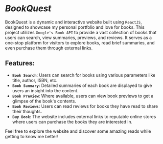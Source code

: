 # _BookQuest_

BookQuest is a dynamic and interactive website built using `ReactJS`, designed to showcase my personal portfolio and love for books. This project utilizes `Google's Book API` to provide a vast collection of books that users can search, view summaries, previews, and reviews. It serves as a one-stop platform for visitors to explore books, read brief summaries, and even purchase them through external links.

## Features:

- **`Book Search`**: Users can search for books using various parameters like title, author, ISBN, etc.
- **`Book Summary`**: Detailed summaries of each book are displayed to give users an insight into the content.
- **`Book Preview`**: Where available, users can view book previews to get a glimpse of the book's contents.
- **`Book Reviews`**: Users can read reviews for books they have read to share their thoughts.
- **`Buy Book`**: The website includes external links to reputable online stores where users can purchase the books they are interested in.

Feel free to explore the website and discover some amazing reads while getting to know me better!
